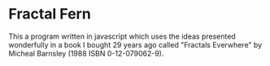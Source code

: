 # Fractal Fern
This a program written in javascript which uses the ideas presented wonderfully in a book I bought 29 years ago called "Fractals Everwhere" by Micheal Barnsley (1988 ISBN 0-12-079062-9). 
